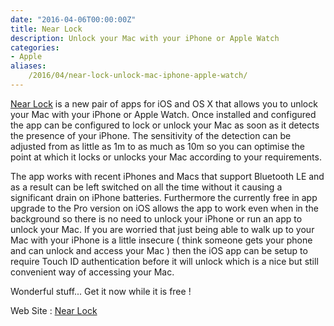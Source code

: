 ```yaml
---
date: "2016-04-06T00:00:00Z"
title: Near Lock
description: Unlock your Mac with your iPhone or Apple Watch
categories:
- Apple
aliases:
    /2016/04/near-lock-unlock-mac-iphone-apple-watch/
---
```

[Near Lock](https://geo.itunes.apple.com/gb/app/near-lock-lock-unlock-your/id886882252?mt=8&at=1000lbQg) is a new pair of apps for iOS and OS X that allows you to unlock your Mac with your iPhone or Apple Watch. Once installed and configured the app can be configured to lock or unlock your Mac as soon as it detects the presence of your iPhone. The sensitivity of the detection can be adjusted from as little as 1m to as much as 10m so you can optimise the point at which it locks or unlocks your Mac according to your requirements.

The app works with recent iPhones and Macs that support Bluetooth LE and as a result can be left switched on all the time without it causing a significant drain on iPhone batteries. Furthermore the currently free in app upgrade to the Pro version on iOS allows the app to work even when in the background so there is no need to unlock your iPhone or run an app to unlock your Mac. If you are worried that just being able to walk up to your Mac with your iPhone is a little insecure ( think someone gets your phone and can unlock and access your Mac ) then the iOS app can be setup to require Touch ID authentication before it will unlock which is a nice but still convenient way of accessing your Mac.

Wonderful stuff... Get it now while it is free !

[](https://geo.itunes.apple.com/gb/app/near-lock-lock-unlock-your/id886882252?mt=8&at=1000lbQg)

Web Site : 
[Near Lock](http://nearlock.me)
